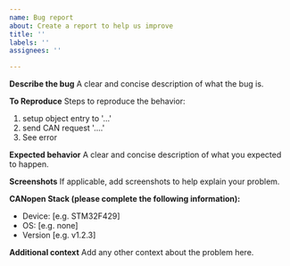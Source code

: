 ```yaml
---
name: Bug report
about: Create a report to help us improve
title: ''
labels: ''
assignees: ''

---
```


**Describe the bug**
A clear and concise description of what the bug is.

**To Reproduce**
Steps to reproduce the behavior:
1. setup object entry to '...'
2. send CAN request '....'
3. See error

**Expected behavior**
A clear and concise description of what you expected to happen.

**Screenshots**
If applicable, add screenshots to help explain your problem.

**CANopen Stack (please complete the following information):**
 - Device: [e.g. STM32F429]
 - OS: [e.g. none]
 - Version [e.g. v1.2.3]

**Additional context**
Add any other context about the problem here.
